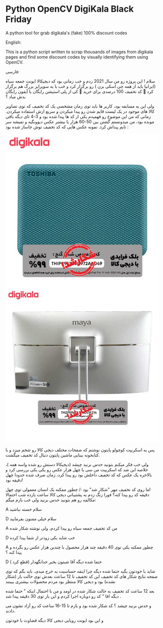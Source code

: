 # Python OpenCV DigiKala Black Friday

A python tool for grab digikala's (fake) 100% discount codes

English:

This is a python script written to scrap thousands of images from digikala pages and find some discount codes by visually identifying them using OpenCV.

فارسی:

سلام !
این پروژه رو من سال 2021 زدم و خب زمانی بود که دیجیکالا ایونت جمعه سیاه (ایرانیا باید از همه چی اسکی برن ) رو برگزار کرد و خب با یه سوپرایز بزرگ هم برگزار کرد 🎇 کد تخفیف 100 درصدی برای خرید 🎇 کی از پلی استیشن رایگان یا آیفون رایگان بدش میاد ؟

ولی این یه مسابقه بود، کاربر ها باید توی زمان مشخصی یک کد تخفیف که توی تصاویر کالا های موجود در یک لیست قایم شدن رو پیدا میکردن و سریع ازش استفاده میکردن.
زمانی که من این موضوع رو فهمیدم یکی از کد ها پیدا شده بود و 3-4 تای دیگه باقی مونده بود، من میدونستم گشتن بین 50-60 هزار یا بیشتر عکس دیوونگیه و نمیشه سر تایم پیداش کرد.
نمونه عکس هایی که کد تخفیف توش جاساز شده بود :

![Fake digikala](https://github.com/Haj4li/Python-OpenCV-DigiKala-Black-Friday/blob/main/pic1.jpg)
![Fake digikala](https://github.com/Haj4li/Python-OpenCV-DigiKala-Black-Friday/blob/main/pic2.jpg)

پس یه اسکریپت کوچولو پایتون نوشتم که صفحات مختلف دیجی کالا رو شخم میزد و با کتابخونه بینایی ماشین پایتون دنبال کد تخفیف میگشت.

ولی خب فکر میکنم بتونید حدس بزنید چیشد (دیجیکالا دستش رو شده واسه همه )، خلاصه این شد که اسکریپت من سی یا چهل هزار عکس رو یکی یکی بررسی کرد و بالاخره یک عکس که کد تخفیف داخلش بود رو پیدا کرد، زمان صرف شده حدودا چهل دقیقه بود!

اما روی کد تخفیف مهر "شکار شد" بود :/ چطور ممکنه یک انسان معمولی توی چهل دقیقه کد رو پیدا کنه؟
فورا زنگ زدم به پشتیبانی دیجی کالا ساعت یازده شب احتمالا مکالمه رو هم بتونید حدس بزنید ولی خب بازم میگم:

A سلام خسته نباشید

D سلام خیلی ممنون بفرمایید

A من کد تخفیف جمعه سیاه رو پیدا کردم، ولی نوشته شکار شده

D خب شاید یکی زودتر از شما پیدا کرده

A چطور ممکنه یکی توی 40 دقیقه چند هزار محصول با چندین هزار عکس رو بگرده و پیدا کنه ؟

D حتما شده دیگه آقا شبتون بخیر خدانگهدار (قطع کرد )

شاید با خودتون بگید حتما شده دیگه چرا اینقد حساسیت به خرج میدی، باید بگم که توی صفحه نتایج شکار های کد تخفیف
این کد تخفیف تا 12 ساعت بعدش توی حالت باز (شکار نشده) بود و دیجی کالا منتظر بود مردم محصولات بیشتری ببینند

بعد 12 ساعت کد تخفیف به حالت شکار شده در اومد و من با احتمال اینکه " حتما شده دیگه اقا " کد رو دوباره اجرا کردم و این بار توی 30 دقیقه پیدا شد .

و حدس بزنید چیشد ؟ کد شکار شده بود و بازم تا 15-16 ساعت کد رو آزاد نشون می دادند.

و این بود ایونت رویایی دیجی کالا دیگه قضاوت با خودتون
